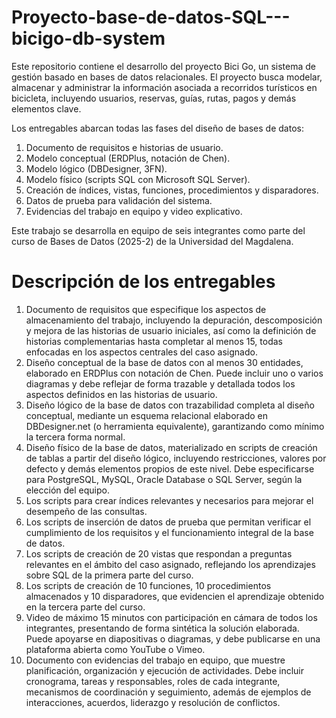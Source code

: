# Proyecto-base-de-datos-SQL---bicigo-db-system
Este repositorio contiene el desarrollo del proyecto Bici Go, un sistema de gestión basado en bases de datos relacionales. El proyecto busca modelar, almacenar y administrar la información asociada a recorridos turísticos en bicicleta, incluyendo usuarios, reservas, guías, rutas, pagos y demás elementos clave.

Los entregables abarcan todas las fases del diseño de bases de datos:
1. Documento de requisitos e historias de usuario.
2. Modelo conceptual (ERDPlus, notación de Chen).
3. Modelo lógico (DBDesigner, 3FN).
4. Modelo físico (scripts SQL con Microsoft SQL Server).
5. Creación de índices, vistas, funciones, procedimientos y disparadores.
6. Datos de prueba para validación del sistema.
7. Evidencias del trabajo en equipo y video explicativo.

Este trabajo se desarrolla en equipo de seis integrantes como parte del curso de Bases de Datos (2025-2) de la Universidad del Magdalena.

# Descripción de los entregables
1. Documento de requisitos que especifique los aspectos de almacenamiento del trabajo, incluyendo la depuración, descomposición y mejora de las historias de usuario iniciales, así como la definición de historias complementarias hasta completar al menos 15, todas enfocadas en los aspectos centrales del caso asignado.
2. Diseño conceptual de la base de datos con al menos 30 entidades, elaborado en ERDPlus con notación de Chen. Puede incluir uno o varios diagramas y debe reflejar de forma trazable y detallada todos los aspectos definidos en las historias de usuario.
3. Diseño lógico de la base de datos con trazabilidad completa al diseño conceptual, mediante un esquema relacional elaborado en DBDesigner.net (o herramienta equivalente), garantizando como mínimo la tercera forma normal.
4. Diseño físico de la base de datos, materializado en scripts de creación de tablas a partir del diseño lógico, incluyendo restricciones, valores por defecto y demás elementos propios de este nivel. Debe especificarse para PostgreSQL, MySQL, Oracle Database o SQL Server, según la elección del equipo.
5. Los scripts para crear índices relevantes y necesarios para mejorar el desempeño de las consultas.
6. Los scripts de inserción de datos de prueba que permitan verificar el cumplimiento de los requisitos y el funcionamiento integral de la base de datos.
7. Los scripts de creación de 20 vistas que respondan a preguntas relevantes en el ámbito del caso asignado, reflejando los aprendizajes sobre SQL de la primera parte del curso.
8. Los scripts de creación de 10 funciones, 10 procedimientos almacenados y 10 disparadores, que evidencien el aprendizaje obtenido en la tercera parte del curso.
9. Video de máximo 15 minutos con participación en cámara de todos los integrantes, presentando de forma sintética la solución elaborada. Puede apoyarse en diapositivas o diagramas, y debe publicarse en una plataforma abierta como YouTube o Vimeo.
10. Documento con evidencias del trabajo en equipo, que muestre planificación, organización y ejecución de actividades. Debe incluir cronograma, tareas y responsables, roles de cada integrante, mecanismos de coordinación y seguimiento, además de ejemplos de interacciones, acuerdos, liderazgo y resolución de conflictos.
